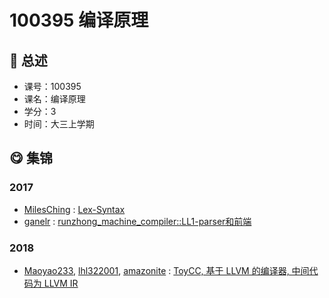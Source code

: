 # 100395 编译原理

## :rocket: 总述

* 课号：100395
* 课名：编译原理
* 学分：3
* 时间：大三上学期

## :yum: 集锦

### 2017

* [MilesChing](https://github.com/MilesChing) : [Lex-Syntax](https://github.com/MilesChing/EZCompiler)
* [ganelr](https://github.com/ganler) : [runzhong_machine_compiler::LL1-parser和前端](https://github.com/ganler/runzhong_machine_compiler) 

### 2018

* [Maoyao233](https://github.com/Maoyao233), [lhl322001](https://github.com/lhl322001), [amazonite](https://gitee.com/amazonite) : [ToyCC, 基于 LLVM 的编译器, 中间代码为 LLVM IR](https://github.com/Maoyao233/ToyCC)

